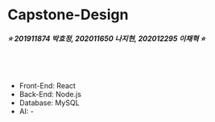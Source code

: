 # Capstone-Design

##### ⭐ 201911874 박효정, 202011650 나지현, 202012295 이채혁 ⭐

<br>
<br>

- Front-End: React
- Back-End: Node.js
- Database: MySQL
- AI: -
